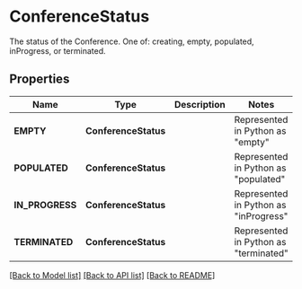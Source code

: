 # ConferenceStatus

The status of the Conference. One of: creating, empty, populated, inProgress, or terminated.
## Properties
Name | Type | Description | Notes
------------ | ------------- | ------------- | -------------
| **EMPTY** | **ConferenceStatus** |  | Represented in Python as "empty" |
| **POPULATED** | **ConferenceStatus** |  | Represented in Python as "populated" |
| **IN_PROGRESS** | **ConferenceStatus** |  | Represented in Python as "inProgress" |
| **TERMINATED** | **ConferenceStatus** |  | Represented in Python as "terminated" |

[[Back to Model list]](../README.md#documentation-for-models) [[Back to API list]](../README.md#documentation-for-api-endpoints) [[Back to README]](../README.md)


